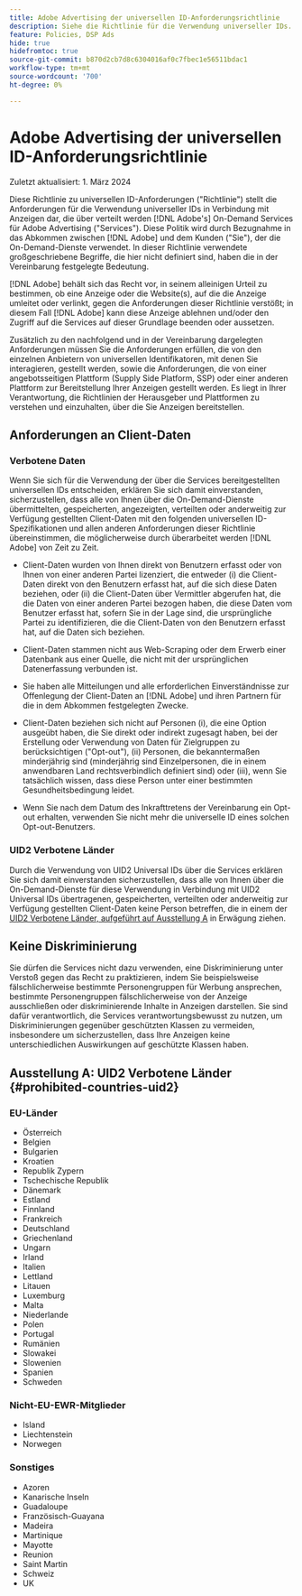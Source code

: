 ```yaml
---
title: Adobe Advertising der universellen ID-Anforderungsrichtlinie
description: Siehe die Richtlinie für die Verwendung universeller IDs.
feature: Policies, DSP Ads
hide: true
hidefromtoc: true
source-git-commit: b870d2cb7d8c6304016af0c7fbec1e56511bdac1
workflow-type: tm+mt
source-wordcount: '700'
ht-degree: 0%

---
```


# Adobe Advertising der universellen ID-Anforderungsrichtlinie

<!-- In TOC, but hidden from TOC and both external and internal search -->

Zuletzt aktualisiert: 1. März 2024

Diese Richtlinie zu universellen ID-Anforderungen (&quot;Richtlinie&quot;) stellt die Anforderungen für die Verwendung universeller IDs in Verbindung mit Anzeigen dar, die über verteilt werden [!DNL Adobe's] On-Demand Services für Adobe Advertising (&quot;Services&quot;). Diese Politik wird durch Bezugnahme in das Abkommen zwischen [!DNL Adobe] und dem Kunden (&quot;Sie&quot;), der die On-Demand-Dienste verwendet. In dieser Richtlinie verwendete großgeschriebene Begriffe, die hier nicht definiert sind, haben die in der Vereinbarung festgelegte Bedeutung.

[!DNL Adobe] behält sich das Recht vor, in seinem alleinigen Urteil zu bestimmen, ob eine Anzeige oder die Website(s), auf die die Anzeige umleitet oder verlinkt, gegen die Anforderungen dieser Richtlinie verstößt; in diesem Fall [!DNL Adobe] kann diese Anzeige ablehnen und/oder den Zugriff auf die Services auf dieser Grundlage beenden oder aussetzen.

Zusätzlich zu den nachfolgend und in der Vereinbarung dargelegten Anforderungen müssen Sie die Anforderungen erfüllen, die von den einzelnen Anbietern von universellen Identifikatoren, mit denen Sie interagieren, gestellt werden, sowie die Anforderungen, die von einer angebotsseitigen Plattform (Supply Side Platform, SSP) oder einer anderen Plattform zur Bereitstellung Ihrer Anzeigen gestellt werden. Es liegt in Ihrer Verantwortung, die Richtlinien der Herausgeber und Plattformen zu verstehen und einzuhalten, über die Sie Anzeigen bereitstellen.

## Anforderungen an Client-Daten

### Verbotene Daten

Wenn Sie sich für die Verwendung der über die Services bereitgestellten universellen IDs entscheiden, erklären Sie sich damit einverstanden, sicherzustellen, dass alle von Ihnen über die On-Demand-Dienste übermittelten, gespeicherten, angezeigten, verteilten oder anderweitig zur Verfügung gestellten Client-Daten mit den folgenden universellen ID-Spezifikationen und allen anderen Anforderungen dieser Richtlinie übereinstimmen, die möglicherweise durch überarbeitet werden [!DNL Adobe] von Zeit zu Zeit.

* Client-Daten wurden von Ihnen direkt von Benutzern erfasst oder von Ihnen von einer anderen Partei lizenziert, die entweder (i) die Client-Daten direkt von den Benutzern erfasst hat, auf die sich diese Daten beziehen, oder (ii) die Client-Daten über Vermittler abgerufen hat, die die Daten von einer anderen Partei bezogen haben, die diese Daten vom Benutzer erfasst hat, sofern Sie in der Lage sind, die ursprüngliche Partei zu identifizieren, die die Client-Daten von den Benutzern erfasst hat, auf die Daten sich beziehen.

* Client-Daten stammen nicht aus Web-Scraping oder dem Erwerb einer Datenbank aus einer Quelle, die nicht mit der ursprünglichen Datenerfassung verbunden ist.

* Sie haben alle Mitteilungen und alle erforderlichen Einverständnisse zur Offenlegung der Client-Daten an [!DNL Adobe] und ihren Partnern für die in dem Abkommen festgelegten Zwecke.

* Client-Daten beziehen sich nicht auf Personen (i), die eine Option ausgeübt haben, die Sie direkt oder indirekt zugesagt haben, bei der Erstellung oder Verwendung von Daten für Zielgruppen zu berücksichtigen (&quot;Opt-out&quot;), (ii) Personen, die bekanntermaßen minderjährig sind (minderjährig sind Einzelpersonen, die in einem anwendbaren Land rechtsverbindlich definiert sind) oder (iii), wenn Sie tatsächlich wissen, dass diese Person unter einer bestimmten Gesundheitsbedingung leidet.

* Wenn Sie nach dem Datum des Inkrafttretens der Vereinbarung ein Opt-out erhalten, verwenden Sie nicht mehr die universelle ID eines solchen Opt-out-Benutzers.

### UID2 Verbotene Länder

Durch die Verwendung von UID2 Universal IDs über die Services erklären Sie sich damit einverstanden sicherzustellen, dass alle von Ihnen über die On-Demand-Dienste für diese Verwendung in Verbindung mit UID2 Universal IDs übertragenen, gespeicherten, verteilten oder anderweitig zur Verfügung gestellten Client-Daten keine Person betreffen, die in einem der [UID2 Verbotene Länder, aufgeführt auf Ausstellung A](#prohibited-countries-uid2) in Erwägung ziehen.

## Keine Diskriminierung

Sie dürfen die Services nicht dazu verwenden, eine Diskriminierung unter Verstoß gegen das Recht zu praktizieren, indem Sie beispielsweise fälschlicherweise bestimmte Personengruppen für Werbung ansprechen, bestimmte Personengruppen fälschlicherweise von der Anzeige ausschließen oder diskriminierende Inhalte in Anzeigen darstellen. Sie sind dafür verantwortlich, die Services verantwortungsbewusst zu nutzen, um Diskriminierungen gegenüber geschützten Klassen zu vermeiden, insbesondere um sicherzustellen, dass Ihre Anzeigen keine unterschiedlichen Auswirkungen auf geschützte Klassen haben.

## Ausstellung A: UID2 Verbotene Länder {#prohibited-countries-uid2}

### EU-Länder

* Österreich
* Belgien
* Bulgarien
* Kroatien
* Republik Zypern
* Tschechische Republik
* Dänemark
* Estland
* Finnland
* Frankreich
* Deutschland
* Griechenland
* Ungarn
* Irland
* Italien
* Lettland
* Litauen
* Luxemburg
* Malta
* Niederlande
* Polen
* Portugal
* Rumänien
* Slowakei
* Slowenien
* Spanien
* Schweden

### Nicht-EU-EWR-Mitglieder

* Island
* Liechtenstein
* Norwegen

### Sonstiges

* Azoren
* Kanarische Inseln
* Guadaloupe
* Französisch-Guayana
* Madeira
* Martinique
* Mayotte
* Reunion
* Saint Martin
* Schweiz
* UK

